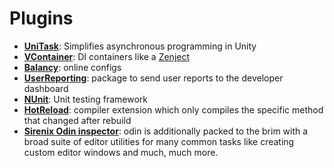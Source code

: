 # Plugins
- [**UniTask**](https://github.com/Cysharp/UniTask): Simplifies asynchronous programming in Unity
- [**VContainer**](https://vcontainer.hadashikick.jp): DI containers like a [Zenject](https://github.com/modesttree/Zenject)
- [**Balancy**](https://balancy.dev/dashboard): online configs 
- [**UserReporting**](https://unitytech.github.io/clouddiagnostics/userreporting/UnityCloudDiagnosticsUserReports.html): package to send user reports to the developer dashboard
- [**NUnit**](https://nunit.org): Unit testing framework
- [**HotReload**](https://hotreload.net): compiler extension which only compiles the specific method that changed after rebuild
- [**Sirenix Odin inspector**](https://odininspector.com): odin is additionally packed to the brim with a broad suite of editor utilities for many common tasks like creating custom editor windows and much, much more.